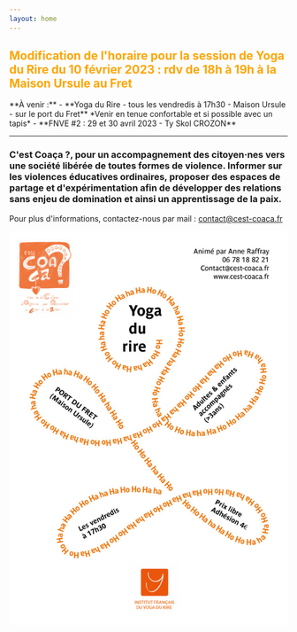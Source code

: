 ```yaml
---
layout: home
---
```

<h2><font color=orange>Modification de l'horaire pour la session de Yoga du Rire du 10 février 2023 : rdv de 18h à 19h à la Maison Ursule au Fret</font></h2>
**À venir :**
- **Yoga du Rire - tous les vendredis à 17h30 - Maison Ursule - sur le port du Fret**  
*Venir en tenue confortable  et si possible avec un tapis*
- **FNVE #2 : 29 et 30 avril 2023 - Ty Skol CROZON**

*******

### **C'est Coaça ?**, pour un accompagnement des citoyen·nes vers une société libérée de toutes formes de violence. Informer sur les violences éducatives ordinaires, proposer des espaces de partage et d'expérimentation afin de développer des relations sans enjeu de domination et ainsi un apprentissage de la paix.

Pour plus d'informations, contactez-nous par mail : <a href="mailto:contact@cest-coaca.fr">contact@cest-coaca.fr</a>


<center><img class="fit-picture" src="./assets/img/affiche-yoga-du-rire.jpg"
     alt="Affiche Yoga du Rire"></center>
